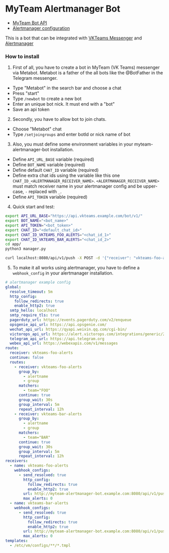 # MyTeam Alertmanager Bot

- [MyTeam Bot API](https://myteam.mail.ru/botapi/tutorial/)
- [Alertmanager configuration](https://prometheus.io/docs/alerting/latest/configuration/)

This is a bot that can be integrated with [VKTeams Messenger](https://teams.vk.com/) and [Alertmanager](https://prometheus.io/docs/alerting/latest/alertmanager/)

### How to install

1. First of all, you have to create a bot in MyTeam (VK Teams) messenger via Metabot. Metabot is a father of the all bots like the @BotFather in the Telegram messenger.
- Type "Metabot" in the search bar and choose a chat
- Press "start"
- Type `/newbot` to create a new bot
- Enter an unique bot nick. It must end with a "bot"
- Save an api token

2. Secondly, you have to allow bot to join chats.
- Choose "Metabot" chat
- Type `/setjoingroups` and enter botId or nick name of bot

3. Also, you must define some environment variables in your myteam-alertmanager-bot installation.
- Define `API_URL_BASE` variable (required)
- Define `BOT_NAME` variable (required)
- Define default `CHAT_ID` variable (required)
- Define extra chat ids using the variable like this one `CHAT_ID_<ALERTMANAGER_RECEIVER_NAME>`. `<ALERTMANAGER_RECEIVER_NAME>` must match receiver name in your alertmanager config and be upper-case, `-` replaced with `_`.
- Define `API_TOKEN` variable (required)

4. Quick start and test:

```bash
export API_URL_BASE="https://api.vkteams.example.com/bot/v1/"
export BOT_NAME="<bot_name>"
export API_TOKEN="<bot_token>"
export CHAT_ID="<default_chat_id>"
export CHAT_ID_VKTEAMS_FOO_ALERTS="<chat_id_1>"
export CHAT_ID_VKTEAMS_BAR_ALERTS="<chat_id_2>"
cd app/
python3 manager.py

curl localhost:8080/api/v1/push -X POST -d '{"receiver": "vkteams-foo-alerts", "status": "firing", "alerts": [{"status": "firing", "labels": {"alertgroup": "test", "alertname": "test", "instance": "test", "job": "node-exporter", "prometheus": "monitoring-system/vmagent", "severity": "info"}, "annotations": {"instance": "test", "reference": "", "summary": "test", "value": "test"}, "startsAt": "2022-06-29T11:34:26.055376888Z", "endsAt": "0001-01-01T00:00:00Z", "generatorURL": "http://vmalert-vmalert-7b4dc58787-jzfvn:8080/api/v1/10784142485096446030/2135157705199415880/status", "fingerprint": "767a027249c67bd4"}], "groupLabels": {"alertname": "test"}, "commonLabels": {"alertgroup": "test", "alertname": "test", "instance": "test", "job": "node-exporter", "prometheus": "monitoring-system/vmagent", "severity": "info"}, "commonAnnotations": {"instance": "test", "reference": "", "summary": "test", "value": "test"}}' -H 'Content-Type: application/json' -v
```
5. To make it all works using alertmanager, you have to define a `webhook_config` in your alertmanager installation.
```yaml
# alertmanager example config
global:
  resolve_timeout: 5m
  http_config:
    follow_redirects: true
    enable_http2: true
  smtp_hello: localhost
  smtp_require_tls: true
  pagerduty_url: https://events.pagerduty.com/v2/enqueue
  opsgenie_api_url: https://api.opsgenie.com/
  wechat_api_url: https://qyapi.weixin.qq.com/cgi-bin/
  victorops_api_url: https://alert.victorops.com/integrations/generic/20131114/alert/
  telegram_api_url: https://api.telegram.org
  webex_api_url: https://webexapis.com/v1/messages
route:
  receiver: vkteams-foo-alerts
  continue: false
  routes:
    - receiver: vkteams-foo-alerts
      group_by:
        - alertname
        - group
      matchers:
        - team="FOO"
      continue: true
      group_wait: 30s
      group_interval: 5m
      repeat_interval: 12h
    - receiver: vkteams-bar-alerts
      group_by:
        - alertname
        - group
      matchers:
        - team="BAR"
      continue: true
      group_wait: 30s
      group_interval: 5m
      repeat_interval: 12h
receivers:
  - name: vkteams-foo-alerts
    webhook_configs:
      - send_resolved: true
        http_config:
          follow_redirects: true
          enable_http2: true
        url: http://myteam-alertmanager-bot.example.com:8080/api/v1/push
        max_alerts: 0
  - name: vkteams-bar-alerts
    webhook_configs:
      - send_resolved: true
        http_config:
          follow_redirects: true
          enable_http2: true
        url: http://myteam-alertmanager-bot.example.com:8080/api/v1/push
        max_alerts: 0
templates:
  - /etc/vm/configs/**/*.tmpl
```
